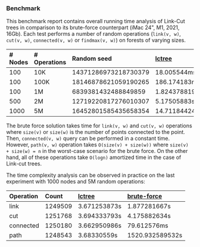 ### Benchmark
This benchmark report contains overall running time analysis of Link-Cut trees in comparison to its brute-force counterpart (iMac 24", M1, 2021, 16Gb).
Each test performs a number of random operations (`link(v, w)`, `cut(v, w)`, `connected(v, w)` or `findmax(v, w)`) on forests of varying sizes.

| # Nodes     | # Operations    | Random seed           | [lctree](https://github.com/azizkayumov/lctree/blob/main/src/lctree.rs)    | [brute-force](https://github.com/azizkayumov/lctree/blob/main/tests/test_random.rs)  | 
| :---        | :---            | :---                  | :---          | :---            |
| 100         | 10K             | 14371286973218730379  | 18.005544ms   | 291.587072ms    |
| 100         | 100K            | 18146878621059190265  | 186.174183ms  | 3.055154731s    |
| 100         | 1M              | 6839381432488849859   | 1.824378819s  | 30.510083671s   |
| 500         | 2M              | 12719220817276010307  | 5.17505883s   | 303.150073635s  |
| 1000        | 5M              | 16452801585435658354  | 14.711844242s | 1527.065366409s |

The brute force solution takes  time for `link(v, w)` and `cut(v, w)` operations where `size(v)` or `size(w)` is the number of points connected to the point.
Then, `connected(v, w)` query can be performed in a constant time.
However, `path(v, w)` operation takes `O(size(v) + size(w))` where `size(v) + size(w) = n` in the worst-case scenario for the brute force.
On the other hand, all of these operations take `O(logn)` amortized time in the case of Link-cut trees.

The time complexity analysis can be observed in practice on the last experiment with 1000 nodes and 5M random operations:

| Operation   | Count   | [lctree](https://github.com/azizkayumov/lctree/blob/main/src/lctree.rs)    | [brute-force](https://github.com/azizkayumov/lctree/blob/main/tests/test_random.rs)  |
| :---        | :---            | :---            | :---                  |
| link        | 1249509         | 3.671253873s    | 1.877281667s          |
| cut         | 1251768         | 3.694333793s    | 4.175882634s          |
| connected   | 1250180         | 3.662950986s    | 79.612576ms           |
| path        | 1248543         | 3.68330559s     | 1520.932589532s       |
